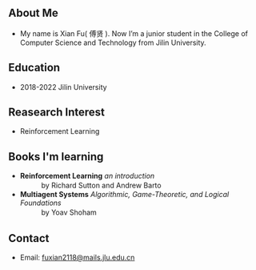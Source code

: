 ## About Me
- My name is Xian Fu( 傅贤 ). Now I’m a junior student in the College of Computer Science and Technology from Jilin University.


## Education
- 2018-2022 Jilin University


## Reasearch Interest
- Reinforcement Learning


## Books I'm learning
- **Reinforcement Learning** _an introduction_<br>
　　　by Richard Sutton and Andrew Barto    
- **Multiagent Systems**  _Algorithmic, Game-Theoretic, and Logical Foundations_<br>
　　　by Yoav Shoham
 
 
## Contact
- Email: fuxian2118@mails.jlu.edu.cn
